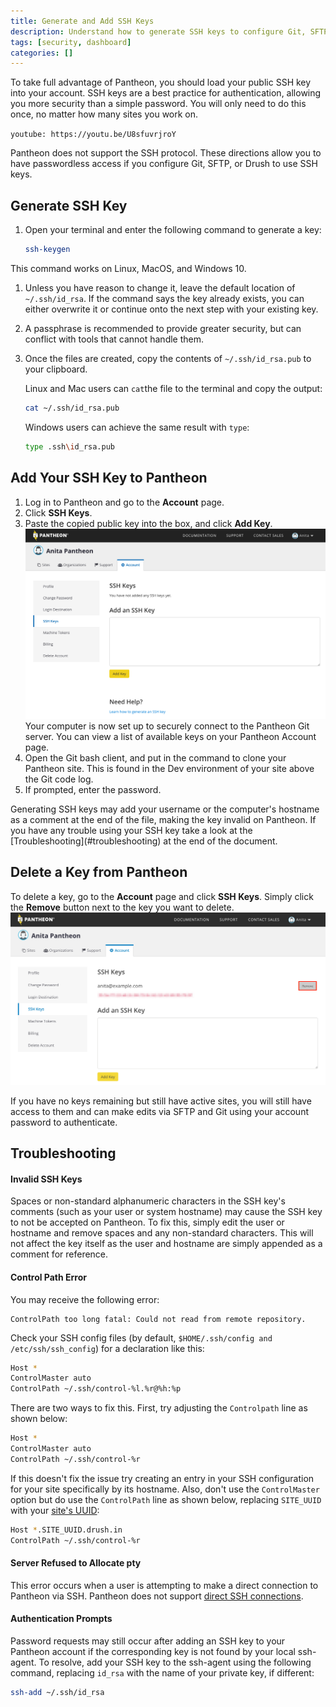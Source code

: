 ```yaml
---
title: Generate and Add SSH Keys
description: Understand how to generate SSH keys to configure Git, SFTP, or Drupal Drush.
tags: [security, dashboard]
categories: []
---
```

To take full advantage of Pantheon, you should load your public SSH key into your account. SSH keys are a best practice for authentication, allowing you more security than a simple password. You will only need to do this once, no matter how many sites you work on.

<Accordion title="Watch: Generate a SSH Key and Add it to Your Dashboard" id="ssh-video" icon="facetime-video">

`youtube: https://youtu.be/U8sfuvrjroY`

</Accordion>


Pantheon does not support the SSH protocol. These directions allow you to have passwordless access if you configure Git, SFTP, or Drush to use SSH keys.

## Generate SSH Key

1. Open your terminal and enter the following command to generate a key:

   ```bash
   ssh-keygen
   ```
  This command works on Linux, MacOS, and Windows 10.

1. Unless you have reason to change it, leave the default location of `~/.ssh/id_rsa`. If the command says the key already exists, you can either overwrite it or continue onto the next step with your existing key.

1. A passphrase is recommended to provide greater security, but can conflict with tools that cannot handle them.

1. Once the files are created, copy the contents of `~/.ssh/id_rsa.pub` to your clipboard.

   Linux and Mac users can `cat`the file to the terminal and copy the output:

   ```bash
   cat ~/.ssh/id_rsa.pub
   ```

   Windows users can achieve the same result with `type`:

   ```bash
   type .ssh\id_rsa.pub
   ```

## Add Your SSH Key to Pantheon

1. Log in to Pantheon and go to the **Account** page.
2. Click **SSH Keys**.
3. Paste the copied public key into the box, and click **Add Key**.  
![Adding SSH Keys](../docs/assets/images/dashboard/add-ssh-key-dashboard.png)
  Your computer is now set up to securely connect to the Pantheon Git server. You can view a list of available keys on your Pantheon Account page.
4. Open the Git bash client, and put in the command to clone your Pantheon site. This is found in the Dev environment of your site above the Git code log.
5. If prompted, enter the password.

<Alert title="Note" type="info">
Generating SSH keys may add your username or the computer's hostname as a comment at the end of the file, making the key invalid on Pantheon. If you have any trouble using your SSH key take a look at the [Troubleshooting](#troubleshooting) at the end of the document.
</Alert>

## Delete a Key from Pantheon
To delete a key, go to the **Account** page and click **SSH Keys**. Simply click the **Remove** button next to the key you want to delete.
![Delete SSH Key](../docs/assets/images/dashboard/remove-ssh-key.png)

If you have no keys remaining but still have active sites, you will still have access to them and can make edits via SFTP and Git using your account password to authenticate.

## Troubleshooting

#### Invalid SSH Keys
Spaces or non-standard alphanumeric characters in the SSH key's comments (such as your user or system hostname) may cause the SSH key to not be accepted on Pantheon. To fix this, simply edit the user or hostname and remove spaces and any non-standard characters. This will not affect the key itself as the user and hostname are simply appended as a comment for reference.

#### Control Path Error

You may receive the following error:
```nohighlight
ControlPath too long fatal: Could not read from remote repository.
```
Check your SSH config files (by default, `$HOME/.ssh/config and /etc/ssh/ssh_config`) for a declaration like this:
```bash
Host *
ControlMaster auto
ControlPath ~/.ssh/control-%l.%r@%h:%p
```

There are two ways to fix this. First, try adjusting the `Controlpath` line as shown below:
```bash
Host *
ControlMaster auto
ControlPath ~/.ssh/control-%r
```

If this doesn't fix the issue try creating an entry in your SSH configuration for your site specifically by its hostname.  Also, don't use the `ControlMaster` option but do use the `ControlPath` line as shown below, replacing `SITE_UUID` with your [site's UUID](/docs/sites/#site-uuid):

```bash
Host *.SITE_UUID.drush.in
ControlPath ~/.ssh/control-%r
```
#### Server Refused to Allocate pty

This error occurs when a user is attempting to make a direct connection to Pantheon via SSH. Pantheon does not support [direct SSH connections](/docs/faq/#does-pantheon-have-ftp-or-shell-access?).

#### Authentication Prompts

Password requests may still occur after adding an SSH key to your Pantheon account if the corresponding key is not found by your local ssh-agent. To resolve, add your SSH key to the ssh-agent using the following command, replacing `id_rsa` with the name of your private key, if different:

```bash
ssh-add ~/.ssh/id_rsa
```
